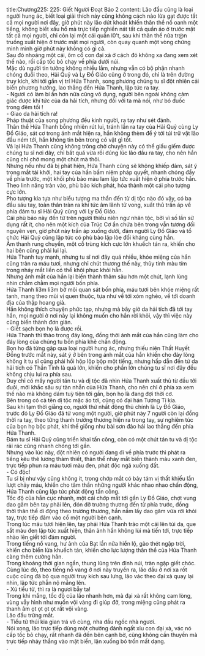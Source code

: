 title:Chương225: 225: Giết Người Đoạt Bảo 2
content:
Lão đầu cũng là loại người hung ác, biết loại giải thích này cũng không cách nào lừa gạt được tất cả mọi người nơi đây, giờ phút này lão dứt khoát khiến thân thể nổ oanh một tiếng, không biết xấu hổ mà trực tiếp nghiền nát tất cả quần áo ở trước mặt tất cả mọi người, chỉ còn lại một cái quần l0't, sau khi thân thể nửa tr@n truồng xuất hiện ở trước mặt mọi người, còn quay quanh một vòng chứng minh mình giờ phút này không có gì cả.<br>Sau đó nhoáng một cái, ôm cổ con đại xà ở cách đó không xa đang xem xét thế nào, rồi cấp tốc bỏ chạy về phía dưới núi.<br>Mặc dù người tin tưởng không nhiều lắm, nhưng vẫn có bộ phận nhanh chóng đuổi theo, Hải Quỷ và Ly Đồ Giáo cũng ở trong đó, chỉ là trên đường truy kích, khi tới gần vị trí Hứa Thanh, song phương chúng tu sĩ đột nhiên cải biến phương hướng, lao thẳng đến Hứa Thanh, lập tức ra tay.<br>- Ngươi có làm bí ẩn hơn nữa cũng vô dụng, người bên ngoài không cảm giác được khí tức của da hải tích, nhưng đối với ta mà nói, như bó đuốc trong đêm tối !<br>- Giao da hải tích ra!<br>Pháp thuật của song phương đều kinh người, ra tay như sét đánh.<br>Thân thể Hứa Thanh bỗng nhiên rút lui, tránh lần ra tay của Hải Quỷ cùng Ly Đồ Giáo, sát cơ trong ánh mắt hiện ra, hắn không thèm để ý tới túi trữ vật lão đầu ném tới, hắn không tin bên trong có vật gì tốt.<br>Vả lại Hứa Thanh cũng không trông chờ chuyện này có thể giấu giếm được chúng tu sĩ nơi đây, chỉ bất quá vừa rồi đúng lúc lão đầu ra tay, cho nên hắn cũng chỉ chờ mong một chút mà thôi.<br>Nhưng nếu như đã bị phát hiện, Hứa Thanh cũng sẽ không khiếp đảm, sát ý trong mắt tái khởi, hai tay của hắn bấm niệm pháp quyết, nhanh chóng đẩy về phía trước, một khối phù bảo màu lam lập tức xuất hiện ở phía trước hắn.<br>Theo linh năng tràn vào, phù bảo kích phát, hóa thành một cái pho tượng cực lớn.<br>Pho tượng kia tựa như biểu tượng ma thần đến từ dị tộc nào đó vậy, có ba đầu sáu tay, toàn thân tràn ra khí tức âm lãnh tử vong, xuất thủ trấn áp về phía đám tu sĩ Hải Quỷ cùng với Ly Đồ Giáo.<br>Cái phù bảo này đến từ trên người thiếu niên ngư nhân tộc, bởi vì số lần sử dụng rất ít, cho nên một kích của Trúc Cơ ẩn chứa bên trong vẫn tương đối nguyên vẹn, giờ phút này trấn áp xuống dưới, đám người Ly Đồ Giáo và tổ chức Hải Quỷ cũng lập tức có phù bảo lập lòe đối kháng cùng hắn.<br>Âm thanh rung chuyển, một cỗ trùng kích cực lớn khuếch tán ra, khiến cho hai bên cũng phải lui lại.<br>Hứa Thanh tuy mạnh, nhưng tu sĩ nơi đây quá nhiều, khóe miệng của hắn cũng tràn ra máu tươi, nhưng chỉ chút thương thế này, thủy tinh màu tím trong nháy mắt liền có thể khôi phục khỏi hẳn.<br>Nhưng ánh mắt của hắn lại biến thành thâm sâu hơn một chút, lạnh lùng nhìn chằm chằm mọi người bốn phía.<br>Hứa Thanh li3m li3m bờ môi quan sát bốn phía, máu tươi bên khóe miệng rất tanh, mang theo mùi vị quen thuộc, tựa như về tới xóm nghèo, về tới doanh địa của thập hoang giả.<br>Hắn không thích chuyện phức tạp, nhưng mà bây giờ da hải tích đã tới tay hắn, mọi người ở nơi này lại không muốn cho hắn rời khỏi, vậy thì việc này cũng biến thành đơn giản.<br>- Giết sạch bọn họ là được rồi.<br>Hứa Thanh thì thào trong đáy lòng, đồng thời ánh mắt của hắn cũng làm cho đáy lòng của chúng tu bốn phía khẽ chấn động.<br>Bọn họ đã từng gặp qua loại người hung ác, nhưng thiếu niên Thất Huyết Đồng trước mắt này, sát ý ở bên trong ánh mắt của hắn khiến cho đáy lòng không ít tu sĩ cũng phải hồi hộp lộp bộp một tiếng, nhưng hấp dẫn đến từ da hải tích có Thần Tính là quá lớn, khiến cho phần lớn chúng tu sĩ nơi đây đều không chịu lui ra phía sau.<br>Duy chỉ có mấy người tán tu và dị tộc đã nhìn Hứa Thanh xuất thủ từ đầu tới đuôi, mới khắc sâu sự tàn nhẫn của Hứa Thanh, cho nên chỉ ở phía xa xem thế nào mà không dám tuỳ tiện tới gần, bọn họ là đang đợi thời cơ.<br>Bên trong có cả tên dị tộc mặc áo tơi, cũng có đại hán Tượng Tị kia.<br>Sau khi tạm thời giằng co, người thứ nhất động thủ chính là Ly Đồ Giáo, trước đó Ly Đồ Giáo đã tử vong một người, giờ phút này 7 người còn lại đồng thời ra tay, theo từng thanh trường thương hiện ra trong tay, sự nghiêm túc của bọn họ bộc phát, khí thế giống như bài sơn đảo hải lao thẳng đến phía Hứa Thanh.<br>Đám tu sĩ Hải Quỷ cũng triển khai tấn công, còn có một chút tán tu và dị tộc rải rác cũng nhanh chóng tới gần.<br>Nhưng vào lúc này, đột nhiên có người đang đi về phía trước thì phát ra tiếng kêu thê lương thảm thiết, thân thể nháy mắt biến thành màu xanh đen, trực tiếp phun ra máu tươi màu đen, phát độc ngã xuống đất.<br>- Có độc!<br>Tu sĩ bị như vậy cũng không ít, trong chớp mắt có bảy tám vị thất khiếu lần lượt chảy máu, khiến cho tâm thần những người khác nhao nhao chấn động, Hứa Thanh cũng lập tức phát động tấn công.<br>Tốc độ của hắn cực nhanh, một cái chớp mắt tới gần Ly Đồ Giáo, chợt vung dao găm bên tay phải lên, đón đỡ trường thương đến từ phía trước, đồng thời thân thể di động theo trường thương, hắn nắm lấy dao găm vừa rời khỏi tay, trực tiếp đâm vào cổ một người bên cạnh.<br>Trong lúc máu tươi hiện lên, tay phải Hứa Thanh trảo một cái lên túi da, que sắt màu đen lập tức xuất hiện, thân ảnh hắn không lùi mà tiến tới, trực tiếp nhào lên giết tới đám người.<br>Trong tiếng nổ vang, hư ảnh của Bạt lần nữa hiển lộ, gào thét ngập trời, khiến cho biển lửa khuếch tán, khiến cho lực lượng thân thể của Hứa Thanh càng thêm cường hãn.<br>Trong khoảng thời gian ngắn, thung lũng trên đỉnh núi, tràn ngập giết chóc.<br>Cùng lúc đó, theo tiếng nổ vang ở nơi này truyền ra, lão đầu ở nơi xa rốt cuộc cũng đã bỏ qua người truy kích sau lưng, lão vác theo đại xà quay lại nhìn, lập tức phẫn nộ mắng lên.<br>- Xú tiểu tử, thì ra là ngươi bẫy ta!<br>Trong khi mắng, tốc độ của lão nhanh hơn, mà đại xà rất không cam lòng, vùng vẫy hình như muốn vội vàng đi giúp đỡ, trong miệng cũng phát ra thanh âm ọt ọt ọt ọt rất vội vàng.<br>Lão đầu trừng mắt.<br>- Tiểu tử thúi kia gian trá vô cùng, nha đầu ngốc nhà ngươi.<br>Nói xong, lão trực tiếp dùng một chưởng đánh ngất xỉu con đại xà, vác nó cấp tốc bỏ chạy, rất nhanh đã đến bên cạnh bờ, cũng không cần thuyền mà trực tiếp nhảy thẳng vào mặt biển, lặn xuống bỏ trốn mất dạng.<br>.<br>